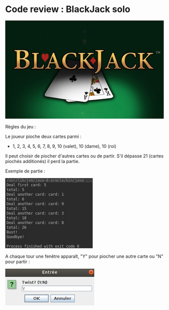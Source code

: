 # Code review : BlackJack solo

![BlackJack](/img/bj.jpg)

Règles du jeu :

Le joueur pioche deux cartes parmi :
* 1, 2, 3, 4, 5, 6, 7, 8, 9, 10 (valet), 10 (dame), 10 (roi)

Il peut choisir de piocher d'autres cartes ou de partir.
S'il dépasse 21 (cartes piochés additionés) il perd la partie.

Exemple de partie :

![c1](/img/c1.png)

A chaque tour une fenêtre apparaît, "Y" pour piocher une autre carte ou "N"  pour partir :  

![e1](/img/e1.png)
